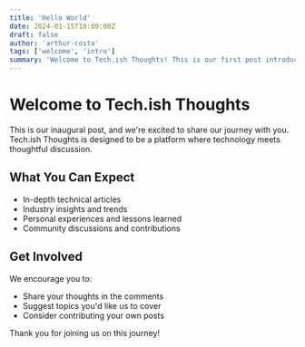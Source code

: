 ```yaml
---
title: 'Hello World'
date: 2024-01-15T10:00:00Z
draft: false
author: 'arthur-costa'
tags: ['welcome', 'intro']
summary: 'Welcome to Tech.ish Thoughts! This is our first post introducing the blog and what you can expect from our content.'
---
```


# Welcome to Tech.ish Thoughts

This is our inaugural post, and we're excited to share our journey with you. Tech.ish Thoughts is designed to be a platform where technology meets thoughtful discussion.

## What You Can Expect

- In-depth technical articles
- Industry insights and trends
- Personal experiences and lessons learned
- Community discussions and contributions

## Get Involved

We encourage you to:

- Share your thoughts in the comments
- Suggest topics you'd like us to cover
- Consider contributing your own posts

Thank you for joining us on this journey!

